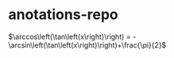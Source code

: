 # anotations-repo

$\arccos\left(\tan\left(x\right)\right) = -\arcsin\left(\tan\left(x\right)\right)+\frac{\pi}{2}$
